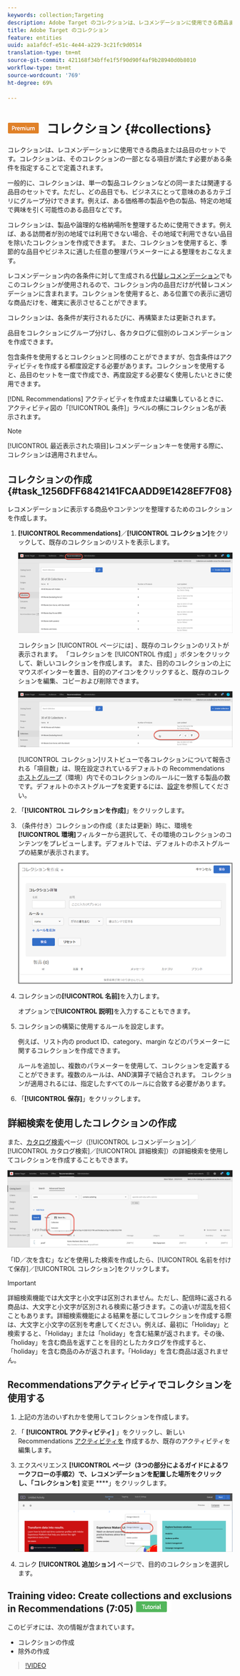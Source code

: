 ```yaml
---
keywords: collection;Targeting
description: Adobe Target のコレクションは、レコメンデーションに使用できる商品または品目のセットです。
title: Adobe Target のコレクション
feature: entities
uuid: aa1afdcf-e51c-4e44-a229-3c21fc9d0514
translation-type: tm+mt
source-git-commit: 421168f34bffe1f5f90d90f4af9b28940d0b8010
workflow-type: tm+mt
source-wordcount: '769'
ht-degree: 69%

---
```



# ![PREMIUM](/help/assets/premium.png) コレクション {#collections}

コレクションは、レコメンデーションに使用できる商品または品目のセットです。コレクションは、そのコレクションの一部となる項目が満たす必要がある条件を指定することで定義されます。

一般的に、コレクションは、単一の製品コレクションなどの同一または関連する品目のセットです。ただし、どの品目でも、ビジネスにとって意味のあるカテゴリにグループ分けできます。例えば、ある価格帯の製品や色の製品、特定の地域で興味を引く可能性のある品目などです。

コレクションは、製品や論理的な格納場所を整理するために使用できます。例えば、ある訪問者が別の地域では利用できない場合、その地域で利用できない品目を除いたコレクションを作成できます。 また、コレクションを使用すると、季節的な品目やビジネスに適した任意の整理パラメーターによる整理をおこなえます。

レコメンデーション内の各条件に対して生成される[代替レコメンデーション](/help/c-recommendations/c-algorithms/backup-recs.md)でもこのコレクションが使用されるので、コレクション内の品目だけが代替レコメンデーションに含まれます。コレクションを使用すると、ある位置での表示に適切な商品だけを、確実に表示させることができます。

コレクションは、各条件が実行されるたびに、再構築または更新されます。

品目をコレクションにグループ分けし、各カタログに個別のレコメンデーションを作成できます。

包含条件を使用するとコレクションと同様のことができますが、包含条件はアクティビティを作成する都度設定する必要があります。コレクションを使用すると、品目のセットを一度で作成でき、再度設定する必要なく使用したいときに使用できます。

[!DNL Recommendations] アクティビティを作成または編集しているときに、アクティビティ図の「[!UICONTROL 条件]」ラベルの横にコレクション名が表示されます。

>[!NOTE]
>
>[!UICONTROL 最近表示された項目]レコメンデーションキーを使用する際に、コレクションは適用されません。

## コレクションの作成 {#task_1256DFF6842141FCAADD9E1428EF7F08}

レコメンデーションに表示する商品やコンテンツを整理するためのコレクションを作成します。

1. **[!UICONTROL Recommendations]**／**[!UICONTROL コレクション]**&#x200B;をクリックして、既存のコレクションのリストを表示します。

   ![コレクションリスト](assets/collections_list.png)

   コレクション [!UICONTROL ページには] 、既存のコレクションのリストが表示されます。 「コレクションを [!UICONTROL 作成] 」ボタンをクリックして、新しいコレクションを作成します。 また、目的のコレクションの上にマウスポインターを置き、目的のアイコンをクリックすると、既存のコレクションを編集、コピーおよび削除できます。

   ![カーソルを合わせたアイコン：編集、コピー、削除](/help/c-recommendations/c-products/assets/hover-icons.png)

   [!UICONTROL コレクション]リストビューで各コレクションについて報告される「項目数」は、現在設定されているデフォルトの Recommendations[ ホストグループ](/help/administrating-target/hosts.md)（環境）内でそのコレクションのルールに一致する製品の数です。デフォルトのホストグループを変更するには、[設定](../../c-recommendations/plan-implement.md#concept_C1E1E2351413468692D6C21145EF0B84)を参照してください。

1. 「**[!UICONTROL コレクションを作成]**」をクリックします。

1. （条件付き）コレクションの作成（または更新）時に、環境を&#x200B;**[!UICONTROL 環境]**&#x200B;フィルターから選択して、その環境のコレクションのコンテンツをプレビューします。デフォルトでは、デフォルトのホストグループの結果が表示されます。

   ![コレクションの作成](/help/c-recommendations/c-products/assets/CreateCollection.png)

1. コレクションの&#x200B;**[!UICONTROL 名前]**&#x200B;を入力します。

   オプションで&#x200B;**[!UICONTROL 説明]**&#x200B;を入力することもできます。

1. コレクションの構築に使用するルールを設定します。

   例えば、リスト内の product ID、category、margin などのパラメーターに関するコレクションを作成できます。

   ルールを追加し、複数のパラメーターを使用して、コレクションを定義することができます。複数のルールは、AND演算子で結合されます。 コレクションが適用されるには、指定したすべてのルールに合致する必要があります。

1. 「**[!UICONTROL 保存]**」をクリックします。

## 詳細検索を使用したコレクションの作成

また、[カタログ検索](/help/c-recommendations/c-products/catalog-search.md#save-as)ページ（[!UICONTROL レコメンデーション]／[!UICONTROL カタログ検索]／[!UICONTROL 詳細検索]）の詳細検索を使用してコレクションを作成することもできます。

![名前を付けて保存ダイアログ](/help/c-recommendations/c-products/assets/save-as.png)

「ID／次を含む」などを使用した検索を作成したら、[!UICONTROL 名前を付けて保存]／[!UICONTROL コレクション]をクリックします。

>[!IMPORTANT]
>
>詳細検索機能では大文字と小文字は区別されません。ただし、配信時に返される商品は、大文字と小文字が区別される検索に基づきます。この違いが混乱を招くこともあります。詳細検索機能による結果を基にしてコレクションを作成する際は、大文字と小文字の区別を考慮してください。例えば、最初に「Holiday」と検索すると、「Holiday」または「holiday」を含む結果が返されます。その後、「holiday」を含む商品を返すことを目的としたカタログを作成すると、「holiday」を含む商品のみが返されます。「Holiday」を含む商品は返されません。

## Recommendationsアクティビティでコレクションを使用する

1. 上記の方法のいずれかを使用してコレクションを作成します。

1. 「 **[!UICONTROL アクティビティ]** 」をクリックし、新しいRecommendations [アクティビティを](/help/c-recommendations/t-create-recs-activity/create-recs-activity.md) 作成するか、既存のアクティビティを編集します。

1. エクスペリエンス **[!UICONTROL ページ（3つの部分によるガイドによるワークフローの手順2）で、レコメンデーションを配置した場所をクリックし、「コレクションを]** 変更 ****」をクリックします。

   ![コレクションオプションの変更](/help/c-recommendations/c-products/assets/change-collection.png)

1. コレク **[!UICONTROL 追加ション]** ページで、目的のコレクションを選択します。

## Training video: Create collections and exclusions in Recommendations (7:05) ![Tutorial badge](/help/assets/tutorial.png)

このビデオには、次の情報が含まれています。

* コレクションの作成
* 除外の作成

>[!VIDEO](https://video.tv.adobe.com/v/27689)